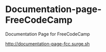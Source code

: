 # Documentation-page-FreeCodeCamp
Documentation Page for FreeCodeCamp

http://documentation-page-fcc.surge.sh
